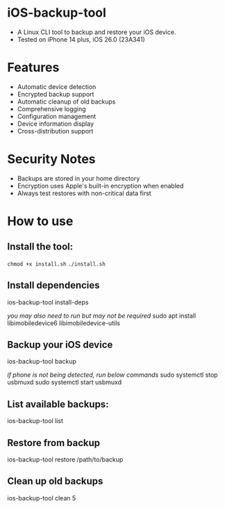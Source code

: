 # iOS-backup-tool
- A Linux CLI tool to backup and restore your iOS device.
- Tested on iPhone 14 plus, iOS 26.0 (23A341)
# Features
- Automatic device detection
- Encrypted backup support
- Automatic cleanup of old backups
- Comprehensive logging
- Configuration management
- Device information display
- Cross-distribution support

# Security Notes
- Backups are stored in your home directory
- Encryption uses Apple's built-in encryption when enabled
- Always test restores with non-critical data first

# How to use
## Install the tool:
```chmod +x install.sh```
```./install.sh```

## Install dependencies
ios-backup-tool install-deps

*you may also need to run but may not be required*
sudo apt install libimobiledevice6 libimobiledevice-utils 

## Backup your iOS device
ios-backup-tool backup

*if phone is not being detected, run below commands*
sudo systemctl stop usbmuxd
sudo systemctl start usbmuxd

## List available backups:
ios-backup-tool list

## Restore from backup
ios-backup-tool restore /path/to/backup

## Clean up old backups
ios-backup-tool clean 5
